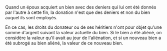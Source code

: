   
 Quand un époux acquiert un bien avec des deniers qui lui ont été donnés par l'autre à cette fin, la donation n'est que des deniers et non du bien auquel ils sont employés.  

  
 En ce cas, les droits du donateur ou de ses héritiers n'ont pour objet qu'une somme d'argent suivant la valeur actuelle du bien. Si le bien a été aliéné, on considère la valeur qu'il avait au jour de l'aliénation, et si un nouveau bien a été subrogé au bien aliéné, la valeur de ce nouveau bien.  
